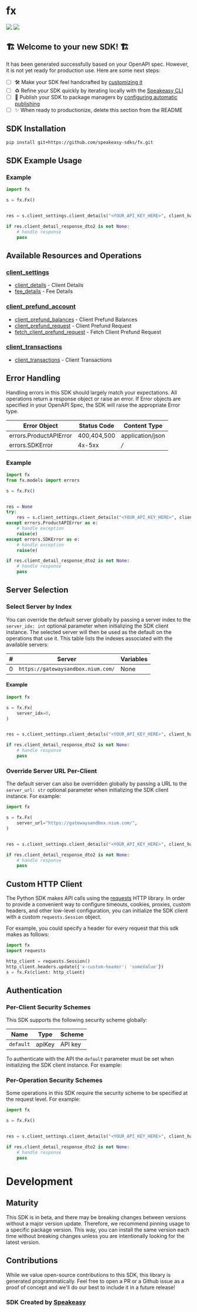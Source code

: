 # fx

<div align="left">
    <a href="https://speakeasyapi.dev/"><img src="https://custom-icon-badges.demolab.com/badge/-Built%20By%20Speakeasy-212015?style=for-the-badge&logoColor=FBE331&logo=speakeasy&labelColor=545454" /></a>
    <a href="https://github.com/speakeasy-sdks/fx.git/actions"><img src="https://img.shields.io/github/actions/workflow/status/speakeasy-sdks/fx/speakeasy_sdk_generation.yml?style=for-the-badge" /></a>
    
</div>


## 🏗 **Welcome to your new SDK!** 🏗

It has been generated successfully based on your OpenAPI spec. However, it is not yet ready for production use. Here are some next steps:
- [ ] 🛠 Make your SDK feel handcrafted by [customizing it](https://www.speakeasyapi.dev/docs/customize-sdks)
- [ ] ♻️ Refine your SDK quickly by iterating locally with the [Speakeasy CLI](https://github.com/speakeasy-api/speakeasy)
- [ ] 🎁 Publish your SDK to package managers by [configuring automatic publishing](https://www.speakeasyapi.dev/docs/productionize-sdks/publish-sdks)
- [ ] ✨ When ready to productionize, delete this section from the README
<!-- Start SDK Installation [installation] -->
## SDK Installation

```bash
pip install git+https://github.com/speakeasy-sdks/fx.git
```
<!-- End SDK Installation [installation] -->

<!-- Start SDK Example Usage [usage] -->
## SDK Example Usage

### Example

```python
import fx

s = fx.Fx()


res = s.client_settings.client_details("<YOUR_API_KEY_HERE>", client_hash_id='{{clientHashId}}', x_request_id='{{$guid}}')

if res.client_detail_response_dto2 is not None:
    # handle response
    pass
```
<!-- End SDK Example Usage [usage] -->

<!-- Start Available Resources and Operations [operations] -->
## Available Resources and Operations

### [client_settings](docs/sdks/clientsettings/README.md)

* [client_details](docs/sdks/clientsettings/README.md#client_details) - Client Details
* [fee_details](docs/sdks/clientsettings/README.md#fee_details) - Fee Details

### [client_prefund_account](docs/sdks/clientprefundaccount/README.md)

* [client_prefund_balances](docs/sdks/clientprefundaccount/README.md#client_prefund_balances) - Client Prefund Balances
* [client_prefund_request](docs/sdks/clientprefundaccount/README.md#client_prefund_request) - Client Prefund Request
* [fetch_client_prefund_request](docs/sdks/clientprefundaccount/README.md#fetch_client_prefund_request) - Fetch Client Prefund Request

### [client_transactions](docs/sdks/clienttransactions/README.md)

* [client_transactions](docs/sdks/clienttransactions/README.md#client_transactions) - Client Transactions
<!-- End Available Resources and Operations [operations] -->

<!-- Start Error Handling [errors] -->
## Error Handling

Handling errors in this SDK should largely match your expectations.  All operations return a response object or raise an error.  If Error objects are specified in your OpenAPI Spec, the SDK will raise the appropriate Error type.

| Error Object           | Status Code            | Content Type           |
| ---------------------- | ---------------------- | ---------------------- |
| errors.ProductAPIError | 400,404,500            | application/json       |
| errors.SDKError        | 4x-5xx                 | */*                    |

### Example

```python
import fx
from fx.models import errors

s = fx.Fx()


res = None
try:
    res = s.client_settings.client_details("<YOUR_API_KEY_HERE>", client_hash_id='{{clientHashId}}', x_request_id='{{$guid}}')
except errors.ProductAPIError as e:
    # handle exception
    raise(e)
except errors.SDKError as e:
    # handle exception
    raise(e)

if res.client_detail_response_dto2 is not None:
    # handle response
    pass
```
<!-- End Error Handling [errors] -->

<!-- Start Server Selection [server] -->
## Server Selection

### Select Server by Index

You can override the default server globally by passing a server index to the `server_idx: int` optional parameter when initializing the SDK client instance. The selected server will then be used as the default on the operations that use it. This table lists the indexes associated with the available servers:

| # | Server | Variables |
| - | ------ | --------- |
| 0 | `https://gatewaysandbox.nium.com/` | None |

#### Example

```python
import fx

s = fx.Fx(
    server_idx=0,
)


res = s.client_settings.client_details("<YOUR_API_KEY_HERE>", client_hash_id='{{clientHashId}}', x_request_id='{{$guid}}')

if res.client_detail_response_dto2 is not None:
    # handle response
    pass
```


### Override Server URL Per-Client

The default server can also be overridden globally by passing a URL to the `server_url: str` optional parameter when initializing the SDK client instance. For example:
```python
import fx

s = fx.Fx(
    server_url="https://gatewaysandbox.nium.com/",
)


res = s.client_settings.client_details("<YOUR_API_KEY_HERE>", client_hash_id='{{clientHashId}}', x_request_id='{{$guid}}')

if res.client_detail_response_dto2 is not None:
    # handle response
    pass
```
<!-- End Server Selection [server] -->

<!-- Start Custom HTTP Client [http-client] -->
## Custom HTTP Client

The Python SDK makes API calls using the [requests](https://pypi.org/project/requests/) HTTP library.  In order to provide a convenient way to configure timeouts, cookies, proxies, custom headers, and other low-level configuration, you can initialize the SDK client with a custom `requests.Session` object.

For example, you could specify a header for every request that this sdk makes as follows:
```python
import fx
import requests

http_client = requests.Session()
http_client.headers.update({'x-custom-header': 'someValue'})
s = fx.Fx(client: http_client)
```
<!-- End Custom HTTP Client [http-client] -->



<!-- Start Authentication [security] -->
## Authentication

### Per-Client Security Schemes

This SDK supports the following security scheme globally:

| Name      | Type      | Scheme    |
| --------- | --------- | --------- |
| `default` | apiKey    | API key   |

To authenticate with the API the `default` parameter must be set when initializing the SDK client instance. For example:


### Per-Operation Security Schemes

Some operations in this SDK require the security scheme to be specified at the request level. For example:
```python
import fx

s = fx.Fx()


res = s.client_settings.client_details("<YOUR_API_KEY_HERE>", client_hash_id='{{clientHashId}}', x_request_id='{{$guid}}')

if res.client_detail_response_dto2 is not None:
    # handle response
    pass
```
<!-- End Authentication [security] -->

<!-- Placeholder for Future Speakeasy SDK Sections -->

# Development

## Maturity

This SDK is in beta, and there may be breaking changes between versions without a major version update. Therefore, we recommend pinning usage
to a specific package version. This way, you can install the same version each time without breaking changes unless you are intentionally
looking for the latest version.

## Contributions

While we value open-source contributions to this SDK, this library is generated programmatically.
Feel free to open a PR or a Github issue as a proof of concept and we'll do our best to include it in a future release!

### SDK Created by [Speakeasy](https://docs.speakeasyapi.dev/docs/using-speakeasy/client-sdks)
